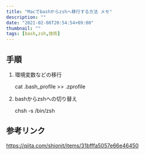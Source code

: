 ```yaml
---
title: "Macでbashからzshへ移行する方法 メモ"
description: ""
date: "2021-02-08T20:54:54+09:00"
thumbnail: ""
tags: [bash,zsh,技術]
---
```


## 手順
1. 環境変数などの移行

    cat .bash_profile >> .zprofile

1. bashからzshへの切り替え

    chsh -s /bin/zsh
## 参考リンク
https://qiita.com/shionit/items/31bfffa5057e66e46450